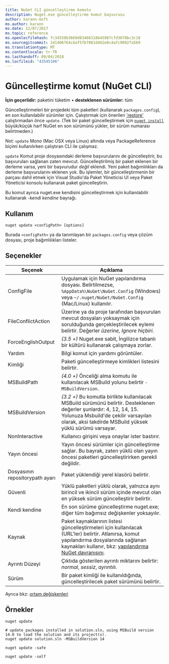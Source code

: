 ```yaml
---
title: NuGet CLI güncelleştirme komutu
description: Nuget.exe güncelleştirme komut başvurusu
author: karann-msft
ms.author: karann
ms.date: 12/07/2017
ms.topic: reference
ms.openlocfilehash: fc34550b3669d83466318645987cfd3078bc3c18
ms.sourcegitcommit: 1d1406764c6af5fb7801d462e0c4afc9092fa569
ms.translationtype: MT
ms.contentlocale: tr-TR
ms.lasthandoff: 09/04/2018
ms.locfileid: "43545106"
---
```

# <a name="update-command-nuget-cli"></a>Güncelleştirme komut (NuGet CLI)

**İçin geçerlidir:** paketini tüketim &bullet; **desteklenen sürümler:** tüm

Güncelleştirmeleri bir projedeki tüm paketleri (kullanarak `packages.config`), en son kullanılabilir sürümler için. Çalıştırmak için önerilen ['restore'](cli-ref-restore.md) çalıştırmadan önce `update`. (Tek bir paket güncelleştirmek için [ `nuget install` ](cli-ref-install.md) büyük/küçük harf NuGet en son sürümünü yükler, bir sürüm numarası belirtmeden.)

Not: `update` Mono (Mac OSX veya Linux) altında veya PackageReference biçimi kullanılırken çalıştıran CLI ile çalışmaz.

`update` Komut proje dosyasındaki derleme başvurularını de güncelleştirir, bu başvuruları sağlanan zaten mevcut. Güncelleştirilmiş bir paket eklenen bir derleme varsa, yeni bir başvurudur *değil* eklendi. Yeni paket bağımlılıkları da derleme başvurularını eklenen yok. Bu işlemler, bir güncelleştirmenin bir parçası dahil etmek için Visual Studio'da Paket Yöneticisi UI veya Paket Yöneticisi konsolu kullanarak paket güncelleştirin.

Bu komut ayrıca nuget.exe kendisini güncelleştirmek için kullanılabilir kullanarak *-kendi kendine* bayrağı.

## <a name="usage"></a>Kullanım

```cli
nuget update <configPath> [options]
```

Burada `<configPath>` ya da tanımlayan bir `packages.config` veya çözüm dosyası, proje bağımlılıkları listeler.

## <a name="options"></a>Seçenekler

| Seçenek | Açıklama |
| --- | --- |
| ConfigFile | Uygulamak için NuGet yapılandırma dosyası. Belirtilmezse, `%AppData%\NuGet\NuGet.Config` (Windows) veya `~/.nuget/NuGet/NuGet.Config` (Mac/Linux) kullanılır.|
| FileConflictAction | Üzerine ya da proje tarafından başvurulan mevcut dosyaları yoksaymak için sorulduğunda gerçekleştirilecek eylemi belirtir. Değerler *üzerine, Ignore hiçbiri*. |
| ForceEnglishOutput | *(3.5 +)*  Nuget.exe sabit, İngilizce tabanlı bir kültürü kullanarak çalışmaya zorlar. |
| Yardım | Bilgi komut için yardımı görüntüler. |
| Kimliği | Paketi güncelleştirmeye kimlikleri listesini belirtir. |
| MSBuildPath | *(4.0 +)*  Önceliği alma komutu ile kullanılacak MSBuild yolunu belirtir `-MSBuildVersion`. |
| MSBuildVersion | *(3.2 +)*  Bu komutla birlikte kullanılacak MSBuild sürümünü belirtir. Desteklenen değerler şunlardır: 4, 12, 14, 15. Yolunuza Msbuild'de çekilir varsayılan olarak, aksi takdirde MSBuild yüksek yüklü sürümü varsayar. |
| NonInteractive | Kullanıcı girişini veya onaylar ister bastırır. |
| Yayın öncesi | Yayın öncesi sürümler için güncelleştirme sağlar. Bu bayrak, zaten yüklü olan yayın öncesi paketleri güncelleştirirken gerekli değildir. |
| Dosyasının repositorypath ayarı | Paket yüklendiği yerel klasörü belirtir. |
| Güvenli | Yüklü paketleri yüklü olarak, yalnızca aynı birincil ve ikincil sürüm içinde mevcut olan en yüksek sürüm güncelleştirir belirtir. |
| Kendi kendine | En son sürüme güncelleştirme nuget.exe; diğer tüm bağımsız değişkenler yoksayılır. |
| Kaynak | Paket kaynaklarının listesi güncelleştirmeleri için kullanılacak (URL'ler) belirtir. Atlanırsa, komut yapılandırma dosyalarında sağlanan kaynakları kullanır, bkz: [yapılandırma NuGet davranışını](../consume-packages/configuring-nuget-behavior.md). |
| Ayrıntı Düzeyi | Çıktıda gösterilen ayrıntı miktarını belirtir: *normal*, *sessiz*, *ayrıntılı*. |
| Sürüm | Bir paket kimliği ile kullanıldığında, güncelleştirilecek paket sürümünü belirtir. |

Ayrıca bkz: [ortam değişkenleri](cli-ref-environment-variables.md)

## <a name="examples"></a>Örnekler

```cli
nuget update

# update packages installed in solution.sln, using MSBuild version 14.0 to load the solution and its project(s).
nuget update solution.sln -MSBuildVersion 14

nuget update -safe

nuget update -self
```
